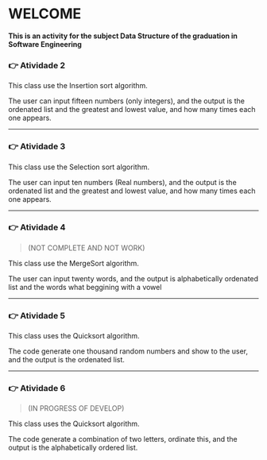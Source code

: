 # WELCOME
**This is an activity for the subject Data Structure of the graduation in Software Engineering**

### :point_right: Atividade 2

This class use the Insertion sort algorithm.

The user can input fifteen numbers (only integers), and the output is the ordenated list and the greatest and lowest value, and how many times each one appears.

---

### :point_right: Atividade 3

This class use the Selection sort algorithm.

The user can input ten numbers (Real numbers), and the output is the ordenated list and the greatest and lowest value, and how many times each one appears.

---

### :point_right: Atividade 4 

> (NOT COMPLETE AND NOT WORK)

This class use the MergeSort algorithm.

The user can input twenty words, and the output is alphabetically ordenated list and the words what beggining with a vowel

---

### :point_right: Atividade 5

This class uses the Quicksort algorithm.

The code generate one thousand random numbers and show to the user, and the output is the ordenated list.

---

### :point_right: Atividade 6 

> (IN PROGRESS OF DEVELOP)

This class uses the Quicksort algorithm.

The code generate a combination of two letters, ordinate this, and the output is the alphabetically ordered list.
